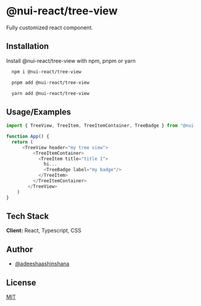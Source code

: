 
# @nui-react/tree-view

Fully customized react component.


## Installation

Install @nui-react/tree-view with npm, pnpm or yarn

```bash
  npm i @nui-react/tree-view
```
```bash
  pnpm add @nui-react/tree-view
```
```bash
  yarn add @nui-react/tree-view
```
    
## Usage/Examples

```javascript
import { TreeView, TreeItem, TreeItemContainer, TreeBadge } from "@nui-react/tree-view";

function App() {
  return (
      <TreeView header="my tree view">
          <TreeItemContainer>
            <TreeItem title="title 1">
              hi...
              <TreeBadge label="my badge"/>
            </TreeItem>
          </TreeItemContainer>
        </TreeView>
    )
}
```


## Tech Stack

**Client:** React, Typescript, CSS



## Author

- [@adeeshaashinshana](https://github.com/adeeshaashinshana)


## License

[MIT](https://choosealicense.com/licenses/mit/)

